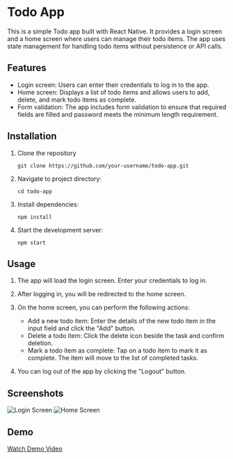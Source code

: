 # Todo App

This is a simple Todo app built with React Native. It provides a login screen and a home screen where users can manage their todo items. The app uses state management for handling todo items without persistence or API calls.

## Features

- Login screen: Users can enter their credentials to log in to the app.
- Home screen: Displays a list of todo items and allows users to add, delete, and mark todo items as complete.
- Form validation: The app includes form validation to ensure that required fields are filled and password meets the minimum length requirement.

## Installation
1. Clone the repository
   
   `git clone https://github.com/your-username/todo-app.git`
   
2. Navigate to project directory:
   
   `cd todo-app`
   
3. Install dependencies:
   
   `npm install`
   
4. Start the development server:
   
   `npm start`


## Usage

1. The app will load the login screen. Enter your credentials to log in.

2. After logging in, you will be redirected to the home screen.

3. On the home screen, you can perform the following actions:
    - Add a new todo item: Enter the details of the new todo item in the input field and click the "Add" button.
    - Delete a todo item: Click the delete icon beside the task and confirm deletion.
    - Mark a todo item as complete: Tap on a todo item to mark it as complete. The item will move to the list of completed tasks.

4. You can log out of the app by clicking the "Logout" button.

   
## Screenshots

![Login Screen](https://github.com/KanmaChizea/Todo_ReactNative/assets/91393087/f77e4d1b-f28e-4d48-aa11-85e1a8b0f864)
![Home Screen](https://github.com/KanmaChizea/Todo_ReactNative/assets/91393087/9c1f273f-40bd-4a98-9cfe-a8591dfe5db1)

## Demo

[Watch Demo Video](https://github.com/KanmaChizea/Todo_ReactNative/assets/91393087/c812a982-3dae-43f2-8154-9e9fef167ca8)





